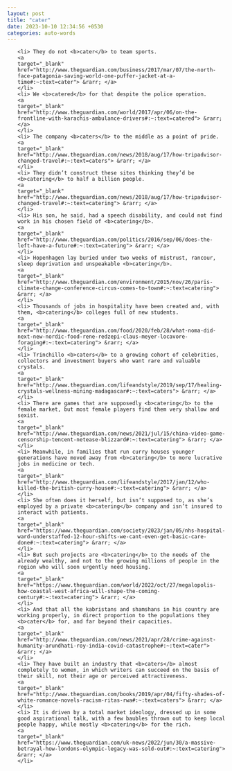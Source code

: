 ```yaml
---
layout: post
title: "cater"
date: 2023-10-10 12:34:56 +0530
categories: auto-words
---
```

<ol>

    <li> They do not <b>cater</b> to team sports.
    <a 
    target="_blank" 
    href="http://www.theguardian.com/business/2017/mar/07/the-north-face-patagonia-saving-world-one-puffer-jacket-at-a-time#:~:text=cater"> &rarr; </a>
    </li>
    <li> We <b>catered</b> for that despite the police operation.
    <a 
    target="_blank" 
    href="http://www.theguardian.com/world/2017/apr/06/on-the-frontline-with-karachis-ambulance-drivers#:~:text=catered"> &rarr; </a>
    </li>
    <li> The company <b>caters</b> to the middle as a point of pride.
    <a 
    target="_blank" 
    href="http://www.theguardian.com/news/2018/aug/17/how-tripadvisor-changed-travel#:~:text=caters"> &rarr; </a>
    </li>
    <li> They didn’t construct these sites thinking they’d be <b>catering</b> to half a billion people.
    <a 
    target="_blank" 
    href="http://www.theguardian.com/news/2018/aug/17/how-tripadvisor-changed-travel#:~:text=catering"> &rarr; </a>
    </li>
    <li> His son, he said, had a speech disability, and could not find work in his chosen field of <b>catering</b>.
    <a 
    target="_blank" 
    href="http://www.theguardian.com/politics/2016/sep/06/does-the-left-have-a-future#:~:text=catering"> &rarr; </a>
    </li>
    <li> Hopenhagen lay buried under two weeks of mistrust, rancour, sleep deprivation and unspeakable <b>catering</b>.
    <a 
    target="_blank" 
    href="http://www.theguardian.com/environment/2015/nov/26/paris-climate-change-conference-circus-comes-to-town#:~:text=catering"> &rarr; </a>
    </li>
    <li> Thousands of jobs in hospitality have been created and, with them, <b>catering</b> colleges full of new students.
    <a 
    target="_blank" 
    href="http://www.theguardian.com/food/2020/feb/28/what-noma-did-next-new-nordic-food-rene-redzepi-claus-meyer-locavore-foraging#:~:text=catering"> &rarr; </a>
    </li>
    <li> Trinchillo <b>caters</b> to a growing cohort of celebrities, collectors and investment buyers who want rare and valuable crystals.
    <a 
    target="_blank" 
    href="http://www.theguardian.com/lifeandstyle/2019/sep/17/healing-crystals-wellness-mining-madagascar#:~:text=caters"> &rarr; </a>
    </li>
    <li> There are games that are supposedly <b>catering</b> to the female market, but most female players find them very shallow and sexist.
    <a 
    target="_blank" 
    href="http://www.theguardian.com/news/2021/jul/15/china-video-game-censorship-tencent-netease-blizzard#:~:text=catering"> &rarr; </a>
    </li>
    <li> Meanwhile, in families that run curry houses younger generations have moved away from <b>catering</b> to more lucrative jobs in medicine or tech.
    <a 
    target="_blank" 
    href="http://www.theguardian.com/lifeandstyle/2017/jan/12/who-killed-the-british-curry-house#:~:text=catering"> &rarr; </a>
    </li>
    <li> She often does it herself, but isn’t supposed to, as she’s employed by a private <b>catering</b> company and isn’t insured to interact with patients.
    <a 
    target="_blank" 
    href="https://www.theguardian.com/society/2023/jan/05/nhs-hospital-ward-understaffed-12-hour-shifts-we-cant-even-get-basic-care-done#:~:text=catering"> &rarr; </a>
    </li>
    <li> But such projects are <b>catering</b> to the needs of the already wealthy, and not to the growing millions of people in the region who will soon urgently need housing.
    <a 
    target="_blank" 
    href="https://www.theguardian.com/world/2022/oct/27/megalopolis-how-coastal-west-africa-will-shape-the-coming-century#:~:text=catering"> &rarr; </a>
    </li>
    <li> And that all the kabristans and shamshans in his country are working properly, in direct proportion to the populations they <b>cater</b> for, and far beyond their capacities.
    <a 
    target="_blank" 
    href="http://www.theguardian.com/news/2021/apr/28/crime-against-humanity-arundhati-roy-india-covid-catastrophe#:~:text=cater"> &rarr; </a>
    </li>
    <li> They have built an industry that <b>caters</b> almost completely to women, in which writers can succeed on the basis of their skill, not their age or perceived attractiveness.
    <a 
    target="_blank" 
    href="http://www.theguardian.com/books/2019/apr/04/fifty-shades-of-white-romance-novels-racism-ritas-rwa#:~:text=caters"> &rarr; </a>
    </li>
    <li> It is driven by a total market ideology, dressed up in some good aspirational talk, with a few baubles thrown out to keep local people happy, while mostly <b>catering</b> for the rich.
    <a 
    target="_blank" 
    href="https://www.theguardian.com/uk-news/2022/jun/30/a-massive-betrayal-how-londons-olympic-legacy-was-sold-out#:~:text=catering"> &rarr; </a>
    </li>